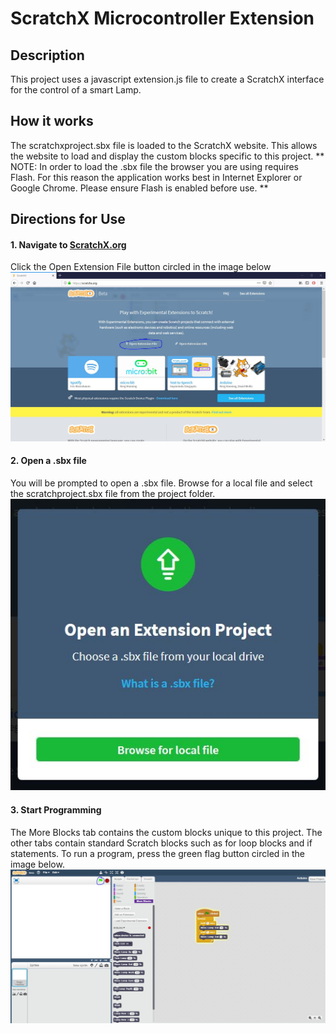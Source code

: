 # ScratchX Microcontroller Extension

## Description
This project uses a javascript extension.js file to create a ScratchX interface for the control of a smart Lamp. 

## How it works
The scratchxproject.sbx file is loaded to the ScratchX website. This allows the website to load and display the custom blocks specific to this project. 
** NOTE: In order to load the .sbx file the browser you are using requires Flash. For this reason the application works best in Internet Explorer or Google Chrome. Please ensure Flash is enabled before use. ** 

## Directions for Use
#### 1. Navigate to [ScratchX.org](https:/scratchx.org)
Click the Open Extension File button circled in the image below
<img src="readme_images/readme_image1.jpg" />

#### 2. Open a .sbx file
You will be prompted to open a .sbx file. Browse for a local file and select the scratchproject.sbx file from the project folder. 
<img src="readme_images/readme_open_sbx_file.jpg" />

#### 3. Start Programming
The More Blocks tab contains the custom blocks unique to this project. 
The other tabs contain standard Scratch blocks such as for loop blocks and if statements.
To run a program, press the green flag button circled in the image below.
<img src="readme_images/readme_scratchx_view.jpg" />




